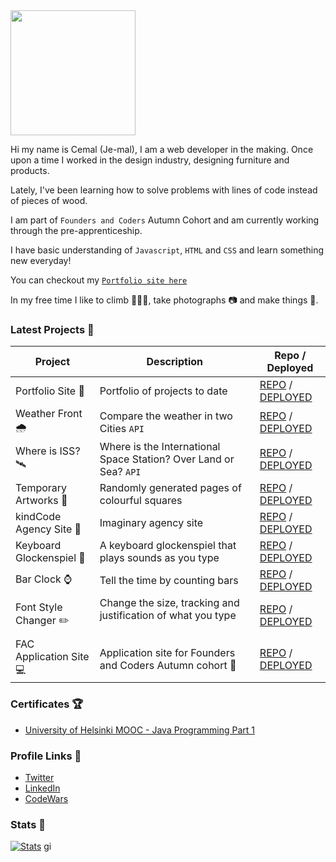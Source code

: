  <img src="https://media.giphy.com/media/1es0suLtBMuZcRBtvl/giphy.gif" width="200"> 

Hi my name is Cemal (Je-mal), I am a web developer in the making. Once upon a time I worked in the design industry, designing furniture and products. 

Lately, I've been learning how to solve problems with lines of code instead of pieces of wood. 

I am part of `Founders and Coders` Autumn Cohort and am currently working through the pre-apprenticeship. 

I have basic understanding of `Javascript`, `HTML` and `CSS` and learn something new everyday! 

You can checkout my [`Portfolio site here`](https://cemalokten.github.io/)

In my free time I like to climb 🧗🏼‍♂️, take photographs 📷 and make things 🔨.

### Latest Projects 📌



| Project                  | Description                                                  | Repo / Deployed                                                                                             |
|--------------------------|--------------------------------------------------------------|-------------------------------------------------------------------------------------------------------------|
| Portfolio Site 👀      | Portfolio of projects to date                                | [REPO](https://github.com/cemalokten/cemalokten.github.io) / [DEPLOYED](https://cemalokten.github.io/) |
| Weather Front 🌧️        | Compare the weather in two Cities `API`                         | [REPO](https://github.com/cemalokten/weather-front) / [DEPLOYED](https://cemalokten.github.io/weather-front/) |
| Where is ISS? 🛰️        | Where is the International Space Station? Over Land or Sea? `API`       | [REPO](https://github.com/cemalokten/where-is-iss) / [DEPLOYED](https://cemalokten.github.io/where-is-iss/) |
| Temporary Artworks 🎨    | Randomly generated pages of colourful squares                | [REPO](https://github.com/cemalokten/temporary-artworks) / [DEPLOYED](https://cemalokten.github.io/temporary-artworks/) |
| kindCode Agency Site 🧱  | Imaginary agency site                                        | [REPO](https://github.com/fac22/kindcode) / [DEPLOYED](https://fac22.github.io/kindcode/) |
| Keyboard Glockenspiel 🎹 | A keyboard glockenspiel that plays sounds as you type        | [REPO](https://github.com/cemalokten/keyboard-glockenspiel) / [DEPLOYED](https://cemalokten.github.io/keyboard-glockenspiel/) |
| Bar Clock ⌚              | Tell the time by counting bars                               | [REPO](https://github.com/cemalokten/bar-clock) / [DEPLOYED](https://cemalokten.github.io/bar-clock/) |
| Font Style Changer ✏️    | Change the size, tracking and justification of what you type &nbsp;&nbsp;&nbsp;&nbsp;&nbsp;&nbsp;&nbsp;&nbsp;&nbsp;&nbsp;&nbsp;&nbsp;&nbsp;&nbsp;&nbsp;&nbsp;&nbsp;&nbsp;&nbsp;&nbsp;&nbsp;&nbsp;&nbsp;&nbsp;&nbsp;&nbsp;&nbsp;&nbsp;&nbsp;&nbsp;&nbsp; | [REPO](https://github.com/cemalokten/font-style-changer) / [DEPLOYED](https://cemalokten.github.io/font-style-changer/) |
| FAC Application Site 💻    | Application site for Founders and Coders Autumn cohort 🍁   | [REPO](https://github.com/cemalokten/fac-application-website) / [DEPLOYED](https://cemalokten.github.io/fac-application-website/) |


### Certificates 🏆

* [University of Helsinki MOOC - Java Programming Part 1](https://certificates.mooc.fi/validate/xgg8x6qj2e)

### Profile Links 🔗

* [Twitter](https://twitter.com/cemalokten)
* [LinkedIn](https://www.linkedin.com/in/cemal-okten/)
* [CodeWars](https://www.codewars.com/users/cemalokten)


### Stats 🧪
[![Stats](https://github-readme-stats.vercel.app/api?username=cemalokten&show_icons=false&hide_border=true&hide_title=true&theme=graywhite)](https://github.com/anuraghazra/github-readme-stats)
gi
